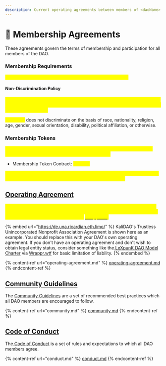 ```yaml
---
description: Current operating agreements between members of <daoName>
---
```


# 🤝 Membership Agreements

These agreements govern the terms of membership and participation for all members of the DAO.

### Membership Requirements

<mark style="color:yellow;">Briefly describe your DAO's membership requirements here.</mark>

#### Non-Discrimination Policy

<mark style="color:yellow;">Disclose your non-discrimination policy here. This may be required by some jurisdictions or operating agreements, and it's a good idea to post the policy in a prominent place.</mark>

<mark style="color:yellow;">daoName</mark> does not discriminate on the basis of race, nationality, religion, age, gender, sexual orientation, disability, political affiliation, or otherwise.

### Membership Tokens

<mark style="color:yellow;">Briefly describe your DAO's use of membership assets (such as ERC-20 governance tokens, NFT membership badges, etc.)</mark>

* Membership Token Contract: <mark style="color:yellow;">address</mark>

<mark style="color:yellow;">Describe how prospective members can obtain a membership token and, if applicable, how existing members can revoke their tokens.</mark>

## [Operating Agreement](operating-agreement.md)

<mark style="color:yellow;">Describe your DAO's use of its operating agreement here. It's a good idea to embed the contents of the agreements and provide a link to the external document. This can easily be done via</mark> [<mark style="color:yellow;">Wrappr.wtf</mark>](https://www.wrappr.wtf/1/0xa958f8d815a037e8ede8194dad70f9a3f3f94041)<mark style="color:yellow;">.</mark>

{% embed url="https://de.una.ricardian.eth.limo/" %}
KaliDAO's Trustless Unincorporated Nonprofit Association Agreement is shown here as an example. You should replace this with your DAO's own operating agreement. If you don't have an operating agreement and don't wish to obtain legal entity status, consider something like the[ LeXpunK DAO Model Charter](https://lexpunk.charter.ricardian.eth.limo/) via [Wrappr.wtf](https://www.wrappr.wtf/1/0xa958f8d815a037e8ede8194dad70f9a3f3f94041) for basic limitation of liability.
{% endembed %}

{% content-ref url="operating-agreement.md" %}
[operating-agreement.md](operating-agreement.md)
{% endcontent-ref %}

## [Community Guidelines](community.md)

The [Community Guidelines](community.md) are a set of recommended best practices which all DAO members are encouraged to follow.&#x20;

{% content-ref url="community.md" %}
[community.md](community.md)
{% endcontent-ref %}

## [Code of Conduct](conduct.md)

The[ Code of Conduct](conduct.md) is a set of rules and expectations to which all DAO members agree.

{% content-ref url="conduct.md" %}
[conduct.md](conduct.md)
{% endcontent-ref %}
